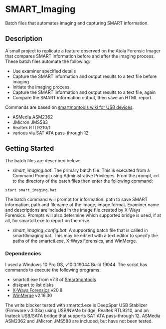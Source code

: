 # SMART_Imaging

Batch files that automates imaging and capturing SMART information.

## Description

A small project to replicate a feature observed on the Atola Forensic Imager that compares SMART information before and after the imaging process. These batch files automate the following:
* Use examiner specified details
* Capture the SMART information and output results to a text file before imaging
* Initiate the imaging process
* Capture the SMART information and output results to a text file, again
* Compare the SMART information output, then save an HTML report.

Commands are based on [smartmontools wiki for USB devices](https://www.smartmontools.org/wiki/USB).
* ASMedia ASM2362 
* JMicron JMS583 
* Realtek RTL9210/1 
* various via SAT ATA pass-through 12

## Getting Started

The batch files are described below:
* *smart_imaging.bat*: The primary batch file. This is executed from a Command Prompt using Administrative Privileges. From the prompt, cd to the directory of the batch files then enter the following command:
```
start smart_imaging.bat
```
The batch command will prompt for information: path to save SMART information, path and filename of the image, image format. Examiner name and descriptions are included in the image file created by X-Ways Forensics. Prompts will also determine which supported bridge is used, if at all, for smartctl.exe to report on the drive.
* *smart_imaging_config.bat*: A supporting batch file that is called in smart0imaging.bat. This may be edited with a text editor to specify the paths of the smartctl.exe, X-Ways Forensics, and WinMerge.


### Dependencies

I used a Windows 10 Pro OS, v10.0.19044 Build 19044. The script has commands to execute the following programs:
* smartctl.exe from v7.3 of [Smartmontools](https://www.smartmontools.org/)
* diskpart to list disks
* [X-Ways Forensics](https://www.x-ways.net/) v20.8
* [WinMerge](https://winmerge.org/) v2.16.30

The write blocker tested with smartctl.exe is DeepSpar USB Stablizer (Firmware v.3.03a) using USB/NVMe bridge, Realtek RTL9210, and an Inateck USB/SATA bridge that supports SAT ATA pass-through 12. ASMedia ASM2362 and JMicron JMS583 are included, but have not been tested.
